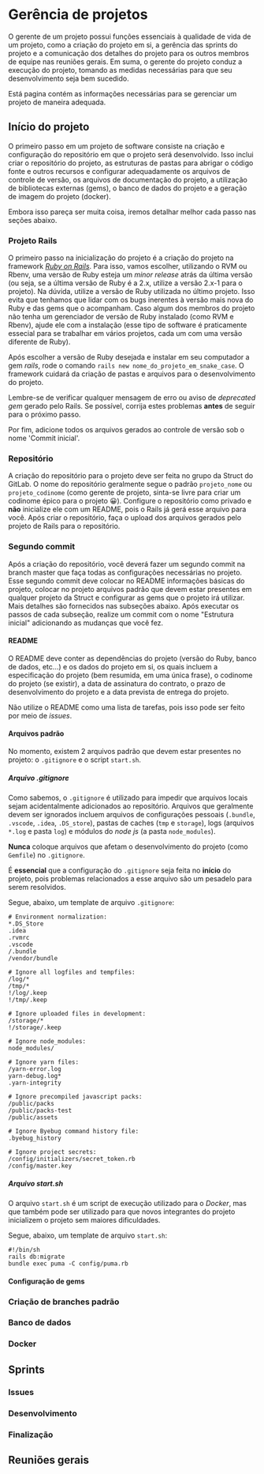 # Gerência de projetos

O gerente de um projeto possui funções essenciais à qualidade de vida de um projeto, como a criação do projeto em si, a gerência das sprints do projeto e a comunicação dos detalhes do projeto para os outros membros de equipe nas reuniões gerais. Em suma, o gerente do projeto conduz a execução do projeto, tomando as medidas necessárias para que seu desenvolvimento seja bem sucedido.

Está pagina contém as informações necessárias para se gerenciar um projeto de maneira adequada.

## Início do projeto

O primeiro passo em um projeto de software consiste na criação e configuração do repositório em que o projeto será desenvolvido. Isso inclui criar o repositório do projeto, as estruturas de pastas para abrigar o código fonte e outros recursos e configurar adequadamente os arquivos de controle de versão, os arquivos de documentação do projeto, a utilização de bibliotecas externas \(gems\), o banco de dados do projeto e a geração de imagem do projeto \(docker\).

Embora isso pareça ser muita coisa, iremos detalhar melhor cada passo nas seções abaixo.

### Projeto Rails

O primeiro passo na inicialização do projeto é a criação do projeto na framework [*Ruby on Rails*](../ruby-on-rails/README.md). Para isso, vamos escolher, utilizando o RVM ou Rbenv, uma versão de Ruby esteja um *minor release* atrás da última versão \(ou seja, se a última versão de Ruby é a 2.x, utilize a versão 2.x-1 para o projeto\). Na dúvida, utilize a versão de Ruby utilizada no último projeto. Isso evita que tenhamos que lidar com os bugs inerentes à versão mais nova do Ruby e das gems que o acompanham. Caso algum dos membros do projeto não tenha um gerenciador de versão de Ruby instalado \(como RVM e Rbenv\), ajude ele com a instalação \(esse tipo de software é praticamente essecial para se trabalhar em vários projetos, cada um com uma versão diferente de Ruby\).

Após escolher a versão de Ruby desejada e instalar em seu computador a gem *rails*, rode o comando `rails new nome_do_projeto_em_snake_case`. O framework cuidará da criação de pastas e arquivos para o desenvolvimento do projeto.

Lembre-se de verificar qualquer mensagem de erro ou aviso de *deprecated gem* gerado pelo Rails. Se possível, corrija estes problemas **antes** de seguir para o próximo passo.

Por fim, adicione todos os arquivos gerados ao controle de versão sob o nome 'Commit inicial'.

### Repositório

A criação do repositório para o projeto deve ser feita no grupo da Struct do GitLab. O nome do repositório geralmente segue o padrão `projeto_nome` ou `projeto_codinome` \(como gerente de projeto, sinta-se livre para criar um codinome épico para o projeto :grinning:\). Configure o repositório como privado e **não** inicialize ele com um README, pois o Rails já gerá esse arquivo para você. Após criar o repositório, faça o upload dos arquivos gerados pelo projeto de Rails para o repositório.

### Segundo commit

Após a criação do repositório, você deverá fazer um segundo commit na branch master que faça todas as configurações necessárias no projeto. Esse segundo commit deve colocar no README informações básicas do projeto, colocar no projeto arquivos padrão que devem estar presentes em qualquer projeto da Struct e configurar as gems que o projeto irá utilizar. Mais detalhes são fornecidos nas subseções abaixo. Após executar os passos de cada subseção, realize um commit com o nome "Estrutura inicial" adicionando as mudanças que você fez.

#### README

O README deve conter as dependências do projeto \(versão do Ruby, banco de dados, etc...\) e os dados do projeto em si, os quais incluem a especificação do projeto \(bem resumida, em uma única frase\), o codinome do projeto \(se existir\), a data de assinatura do contrato, o prazo de desenvolvimento do projeto e a data prevista de entrega do projeto.

Não utilize o README como uma lista de tarefas, pois isso pode ser feito por meio de *issues*.

#### Arquivos padrão

No momento, existem 2 arquivos padrão que devem estar presentes no projeto: o `.gitignore` e o script `start.sh`.

##### Arquivo .gitignore

Como sabemos, o `.gitignore` é utilizado para impedir que arquivos locais sejam acidentalmente adicionados ao repositório. Arquivos que geralmente devem ser ignorados incluem arquivos de configurações pessoais \(`.bundle`, `.vscode`, `.idea`, `.DS_store`\), pastas de caches \(`tmp` e `storage`\), logs \(arquivos `*.log` e pasta `log`\) e módulos do *node js* \(a pasta `node_modules`\).

**Nunca** coloque arquivos que afetam o desenvolvimento do projeto \(como `Gemfile`\) no `.gitignore`.

É **essencial** que a configuração do `.gitignore` seja feita no **início** do projeto, pois problemas relacionados a esse arquivo são um pesadelo para serem resolvidos.

Segue, abaixo, um template de arquivo `.gitignore`:

```
# Environment normalization:
*.DS_Store
.idea
.rvmrc
.vscode
/.bundle
/vendor/bundle

# Ignore all logfiles and tempfiles:
/log/*
/tmp/*
!/log/.keep
!/tmp/.keep

# Ignore uploaded files in development:
/storage/*
!/storage/.keep

# Ignore node_modules:
node_modules/

# Ignore yarn files:
/yarn-error.log
yarn-debug.log*
.yarn-integrity

# Ignore precompiled javascript packs:
/public/packs
/public/packs-test
/public/assets

# Ignore Byebug command history file:
.byebug_history

# Ignore project secrets:
/config/initializers/secret_token.rb
/config/master.key
```

##### Arquivo start.sh
O arquivo `start.sh` é um script de execução utilizado para o *Docker*, mas que também pode ser utilizado para que novos integrantes do projeto inicializem o projeto sem maiores dificuldades.

Segue, abaixo, um template de arquivo `start.sh`:

```
#!/bin/sh
rails db:migrate
bundle exec puma -C config/puma.rb
```

#### Configuração de gems

### Criação de branches padrão

### Banco de dados

### Docker

## Sprints

### Issues

### Desenvolvimento

### Finalização

## Reuniões gerais

